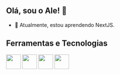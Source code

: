 ## Olá, sou o Ale! 👋


- 🌱 Atualmente, estou aprendendo NextJS.

 ## Ferramentas e Tecnologias
<img src="https://cdn.jsdelivr.net/gh/devicons/devicon@latest/icons/react/react-original-wordmark.svg" width="40" height="40" />
<img src="https://cdn.jsdelivr.net/gh/devicons/devicon@latest/icons/typescript/typescript-original.svg" width="40" height="40" />
<img src="https://cdn.jsdelivr.net/gh/devicons/devicon@latest/icons/javascript/javascript-original.svg" width="40" height="40" />
<img src="https://cdn.jsdelivr.net/gh/devicons/devicon@latest/icons/nextjs/nextjs-original-wordmark.svg" width="40" height="40" />



          

